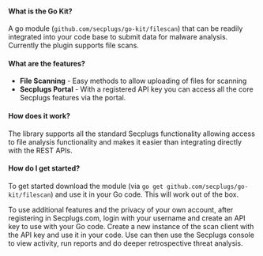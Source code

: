 #### What is the Go Kit?

A go module (`github.com/secplugs/go-kit/filescan`) that can be readily integrated into your code base to submit data for malware analysis.  
Currently the plugin supports file scans.

#### What are the features?

- __File Scanning__ - Easy methods to allow uploading of files for scanning
- __Secplugs Portal__ - With a registered API key you can access all the core Secplugs features via the portal.

#### How does it work?

The library supports all the standard Secplugs functionality allowing access to file analysis functionality and makes it easier than integrating directly with the REST APIs.

#### How do I get started?

To get started download the module (via `go get github.com/secplugs/go-kit/filescan`) and use it in your Go code. This will work out of the box.

To use additional features and the privacy of your own account, after registering in Secplugs.com, login with your username and create an API key to use with your Go code. 
Create a new instance of the scan client with the API key and use it in your code.
Use can then use the Secplugs console to view activity, run reports and do deeper retrospective threat analysis.

